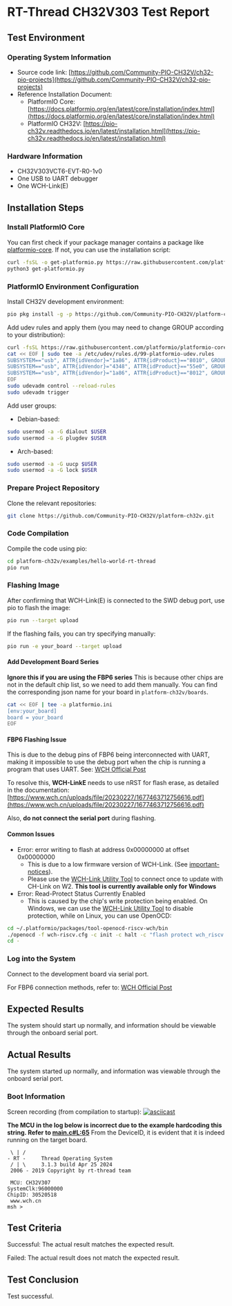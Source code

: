 # RT-Thread CH32V303 Test Report

## Test Environment

### Operating System Information

- Source code link: [https://github.com/Community-PIO-CH32V/ch32-pio-projects](https://github.com/Community-PIO-CH32V/ch32-pio-projects)
- Reference Installation Document:
    - PlatformIO Core: [https://docs.platformio.org/en/latest/core/installation/index.html](https://docs.platformio.org/en/latest/core/installation/index.html)
    - PlatformIO CH32V: [https://pio-ch32v.readthedocs.io/en/latest/installation.html](https://pio-ch32v.readthedocs.io/en/latest/installation.html)

### Hardware Information

- CH32V303VCT6-EVT-R0-1v0
- One USB to UART debugger
- One WCH-Link(E)

## Installation Steps

### Install PlatformIO Core

You can first check if your package manager contains a package like [platformio-core](https://archlinux.org/packages/?name=platformio-core). If not, you can use the installation script:

```bash
curl -fsSL -o get-platformio.py https://raw.githubusercontent.com/platformio/platformio-core-installer/master/get-platformio.py
python3 get-platformio.py
```

### PlatformIO Environment Configuration

Install CH32V development environment:
```bash
pio pkg install -g -p https://github.com/Community-PIO-CH32V/platform-ch32v.git
```

Add udev rules and apply them (you may need to change GROUP according to your distribution):
```bash
curl -fsSL https://raw.githubusercontent.com/platformio/platformio-core/develop/platformio/assets/system/99-platformio-udev.rules | sudo tee /etc/udev/rules.d/99-platformio-udev.rules
cat << EOF | sudo tee -a /etc/udev/rules.d/99-platformio-udev.rules
SUBSYSTEM=="usb", ATTR{idVendor}="1a86", ATTR{idProduct}=="8010", GROUP="plugdev"
SUBSYSTEM=="usb", ATTR{idVendor}="4348", ATTR{idProduct}=="55e0", GROUP="plugdev"
SUBSYSTEM=="usb", ATTR{idVendor}="1a86", ATTR{idProduct}=="8012", GROUP="plugdev"
EOF
sudo udevadm control --reload-rules
sudo udevadm trigger
```

Add user groups:
- Debian-based:
```bash
sudo usermod -a -G dialout $USER
sudo usermod -a -G plugdev $USER
```
- Arch-based:
```bash
sudo usermod -a -G uucp $USER
sudo usermod -a -G lock $USER
```

### Prepare Project Repository

Clone the relevant repositories:
```bash
git clone https://github.com/Community-PIO-CH32V/platform-ch32v.git
```

### Code Compilation

Compile the code using pio:
```bash
cd platform-ch32v/examples/hello-world-rt-thread
pio run
```

### Flashing Image

After confirming that WCH-Link(E) is connected to the SWD debug port, use pio to flash the image:
```bash
pio run --target upload
```

If the flashing fails, you can try specifying manually:
```bash
pio run -e your_board --target upload
```

#### Add Development Board Series

**Ignore this if you are using the FBP6 series**
This is because other chips are not in the default chip list, so we need to add them manually.
You can find the corresponding json name for your board in `platform-ch32v/boards`.
```bash
cat << EOF | tee -a platformio.ini
[env:your_board]
board = your_board
EOF
```

#### FBP6 Flashing Issue

This is due to the debug pins of FBP6 being interconnected with UART, making it impossible to use the debug port when the chip is running a program that uses UART. See: [WCH Official Post](https://www.wch.cn/bbs/thread-100647-1.html)

To resolve this, **WCH-LinkE** needs to use nRST for flash erase, as detailed in the documentation: [https://www.wch.cn/uploads/file/20230227/1677463712756616.pdf](https://www.wch.cn/uploads/file/20230227/1677463712756616.pdf)

Also, **do not connect the serial port** during flashing.

#### Common Issues

- Error: error writing to flash at address 0x00000000 at offset 0x00000000
    - This is due to a low firmware version of WCH-Link. (See [important-notices](https://github.com/Community-PIO-CH32V/platform-ch32v?tab=readme-ov-file#important-notices)).
    - Please use the [WCH-Link Utility Tool](https://www.wch.cn/downloads/WCH-LinkUtility_ZIP.html) to connect once to update with CH-Link on W2. **This tool is currently available only for Windows**
- Error: Read-Protect Status Currently Enabled
    - This is caused by the chip's write protection being enabled. On Windows, we can use the [WCH-Link Utility Tool](https://www.wch.cn/downloads/WCH-LinkUtility_ZIP.html) to disable protection, while on Linux, you can use OpenOCD:
```bash
cd ~/.platformio/packages/tool-openocd-riscv-wch/bin
./openocd -f wch-riscv.cfg -c init -c halt -c "flash protect wch_riscv 0 last  off " -c exit
cd -
```

### Log into the System

Connect to the development board via serial port.

For FBP6 connection methods, refer to: [WCH Official Post](https://www.wch.cn/bbs/thread-100647-1.html)

## Expected Results

The system should start up normally, and information should be viewable through the onboard serial port.

## Actual Results

The system started up normally, and information was viewable through the onboard serial port.

### Boot Information

Screen recording (from compilation to startup):
[![asciicast](https://asciinema.org/a/MZ09TawzAtPNQFFBq8nfh7nA6.svg)](https://asciinema.org/a/MZ09TawzAtPNQFFBq8nfh7nA6)

**The MCU in the log below is incorrect due to the example hardcoding this string. Refer to [main.c#L:65](https://github.com/Community-PIO-CH32V/platform-ch32v/blob/d9663011522ffa485b465a2dcdcebafa3970bcd1/examples/hello-world-rt-thread/src/main.c#L65)**
From the DeviceID, it is evident that it is indeed running on the target board.
```log
 \ | /
- RT -     Thread Operating System
 / | \     3.1.3 build Apr 25 2024
 2006 - 2019 Copyright by rt-thread team

 MCU: CH32V307
SystemClk:96000000
ChipID: 30520518
 www.wch.cn
msh >

```

## Test Criteria

Successful: The actual result matches the expected result.

Failed: The actual result does not match the expected result.

## Test Conclusion

Test successful.
